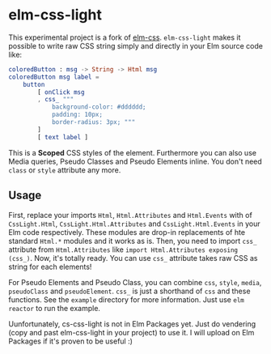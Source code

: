 # elm-css-light

This experimental project is a fork of [elm-css](https://github.com/rtfeldman/elm-css). `elm-css-light` makes it possible to write raw CSS string simply and directly in your Elm source code like:

```elm
coloredButton : msg -> String -> Html msg
coloredButton msg label =
    button
        [ onClick msg
        , css_ """
            background-color: #dddddd;
            padding: 10px;
            border-radius: 3px; """
        ]
        [ text label ]
```

This is a **Scoped** CSS styles of the element. Furthermore you can also use Media queries, Pseudo Classes and Pseudo Elements inline. You don't need `class` or `style` attribute any more.

## Usage

First, replace your imports `Html`, `Html.Attributes` and `Html.Events` with of `CssLight.Html`, `CssLight.Html.Attributes` and `CssLight.Html.Events` in your Elm code respectively. These modules are drop-in replacements of hte standard `Html.*` modules and it works as is. Then, you need to import `css_` attribute from `Html.Attributes` like `import Html.Attributes exposing (css_)`. Now, it's totally ready. You can use `css_` attribute takes raw CSS as string for each elements!

For Pseudo Elements and Pseudo Class, you can combine `css`, `style`, `media`, `pseudoClass` and `pseudoElement`. `css_` is just a shorthand of `css` and these functions. See the `example` directory for more information. Just use `elm reactor` to run the example.

Uunfortunately, cs-css-light is not in Elm Packages yet. Just do vendering (copy and past elm-css-light in your project) to use it. I will upload on Elm Packages if it's proven to be useful :)
